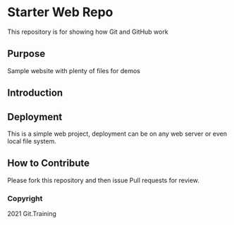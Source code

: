 # Starter Web Repo

This repository is for showing how Git and GitHub work

## Purpose

Sample website with plenty of files for demos

## Introduction

## Deployment

This is a simple web project, deployment can be on any web server or even local file system.

## How to Contribute

Please fork this repository and then issue Pull requests for review.

### Copyright
2021 Git.Training